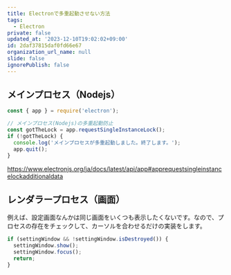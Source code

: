 ```yaml
---
title: Electronで多重起動させない方法
tags:
  - Electron
private: false
updated_at: '2023-12-10T19:02:02+09:00'
id: 2daf37815daf0fd66e67
organization_url_name: null
slide: false
ignorePublish: false
---
```


## メインプロセス（Nodejs）

```js
const { app } = require('electron');

// メインプロセス(Nodejs)の多重起動防止
const gotTheLock = app.requestSingleInstanceLock();
if (!gotTheLock) {
  console.log('メインプロセスが多重起動しました。終了します。');
  app.quit();
}
```

https://www.electronjs.org/ja/docs/latest/api/app#apprequestsingleinstancelockadditionaldata

## レンダラープロセス（画面）

例えば、設定画面なんかは同じ画面をいくつも表示したくないです。なので、プロセスの存在をチェックして、カーソルを合わせるだけの実装をします。

```js
if (settingWindow && !settingWindow.isDestroyed()) {
  settingWindow.show();
  settingWindow.focus();
  return;
}
```
